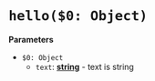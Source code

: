 # `hello($0: Object)`

**Parameters**

-   `$0: Object`
    -   `text`: **[string](https://developer.mozilla.org/en-US/docs/Web/JavaScript/Reference/Global_Objects/String)** - text is string
